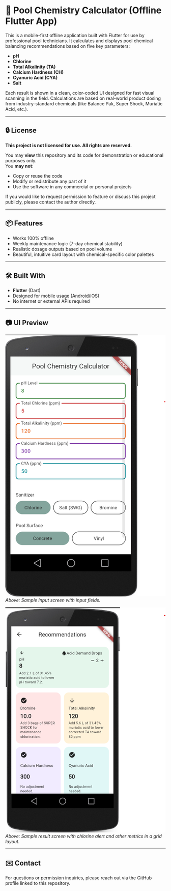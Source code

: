 # 🧪 Pool Chemistry Calculator (Offline Flutter App)

This is a mobile-first offline application built with Flutter for use by professional pool technicians. It calculates and displays pool chemical balancing recommendations based on five key parameters:

- **pH**
- **Chlorine**
- **Total Alkalinity (TA)**
- **Calcium Hardness (CH)**
- **Cyanuric Acid (CYA)**
- **Salt**

Each result is shown in a clean, color-coded UI designed for fast visual scanning in the field. Calculations are based on real-world product dosing from industry-standard chemicals (like Balance Pak, Super Shock, Muriatic Acid, etc.).

---

## 🔒 License

**This project is not licensed for use. All rights are reserved.**

You may **view** this repository and its code for demonstration or educational purposes only.  
You **may not**:

- Copy or reuse the code  
- Modify or redistribute any part of it  
- Use the software in any commercial or personal projects

If you would like to request permission to feature or discuss this project publicly, please contact the author directly.

---

## 📦 Features

- Works 100% offline
- Weekly maintenance logic (7-day chemical stability)
- Realistic dosage outputs based on pool volume
- Beautiful, intuitive card layout with chemical-specific color palettes

---

## 🛠️ Built With

- **Flutter** (Dart)
- Designed for mobile usage (Android/iOS)
- No internet or external APIs required

---

## 📷 UI Preview
![Input Screen Preview](Screenshots/InputPageDemo.png)  
_Above: Sample Input screen with input fields._


![Result Screen Preview](Screenshots/ResultsPageDemo.png)  
_Above: Sample result screen with chlorine alert and other metrics in a grid layout._

---

## ✉️ Contact

For questions or permission inquiries, please reach out via the GitHub profile linked to this repository.

